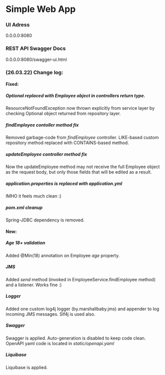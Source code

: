 # Simple Web App

### UI Adress
0.0.0.0:8080
### REST API Swagger Docs
0.0.0.0:8080/swagger-ui.html

### (26.03.22) Change log:
#### Fixed:
##### *Optional* replaced with *Employee* object in controllers return type.
ResourceNotFoundException now thrown explicitly from service layer by checking Optional object returned from repository layer.

##### *findEmployee* contoller method fix
Removed garbage-code from *findEmployee* controller. LIKE-based custom repository method replaced with CONTAINS-based method.

##### *updateEmployee* controller method fix
Now the updateEmployee method may not receive the full Employee object as the request body, but only those fields that will be edited as a result.

##### application.properties is replaced with application.yml
IMHO it feels much clean :)

##### pom.xml cleanup
Spring-JDBC dependency is removed.

#### New:

##### Age 18+ validation
Added @Min(18) annotation on Employee *age* property.

##### JMS
Added *send* method (invoked in EmployeeService.findEmployee method) and a listener. Works fine :)

##### Logger
Added one custom log4j logger (by.marshallbaby.jms) and appender to log incoming JMS messages. Slf4j is used also.

##### Swagger
Swagger is applied. Auto-generation is disabled to keep code clean. OpenAPI yaml code is located in *static/openapi.yaml*

##### Liquibase
Liquibase is applied.
